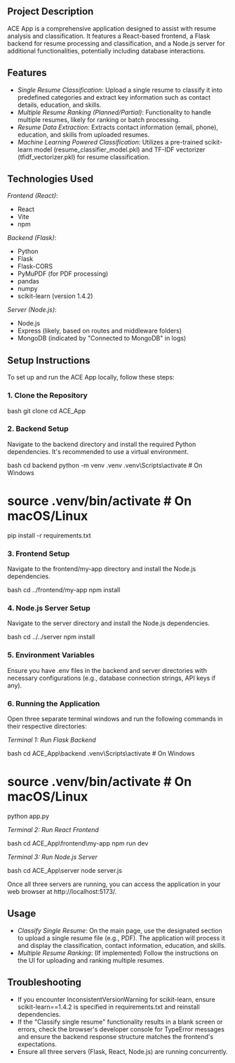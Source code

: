 ## Project Description

ACE App is a comprehensive application designed to assist with resume analysis and classification. It features a React-based frontend, a Flask backend for resume processing and classification, and a Node.js server for additional functionalities, potentially including database interactions.

## Features

- *Single Resume Classification*: Upload a single resume to classify it into predefined categories and extract key information such as contact details, education, and skills.
- *Multiple Resume Ranking (Planned/Partial)*: Functionality to handle multiple resumes, likely for ranking or batch processing.
- *Resume Data Extraction*: Extracts contact information (email, phone), education, and skills from uploaded resumes.
- *Machine Learning Powered Classification*: Utilizes a pre-trained scikit-learn model (resume_classifier_model.pkl) and TF-IDF vectorizer (tfidf_vectorizer.pkl) for resume classification.

## Technologies Used

*Frontend (React)*:
- React
- Vite
- npm

*Backend (Flask)*:
- Python
- Flask
- Flask-CORS
- PyMuPDF (for PDF processing)
- pandas
- numpy
- scikit-learn (version 1.4.2)

*Server (Node.js)*:
- Node.js
- Express (likely, based on routes and middleware folders)
- MongoDB (indicated by "Connected to MongoDB" in logs)

## Setup Instructions

To set up and run the ACE App locally, follow these steps:

### 1. Clone the Repository

bash
git clone <your-repository-link-here>
cd ACE_App


### 2. Backend Setup

Navigate to the backend directory and install the required Python dependencies. It's recommended to use a virtual environment.

bash
cd backend
python -m venv .venv
.venv\Scripts\activate  # On Windows
# source .venv/bin/activate  # On macOS/Linux
pip install -r requirements.txt


### 3. Frontend Setup

Navigate to the frontend/my-app directory and install the Node.js dependencies.

bash
cd ../frontend/my-app
npm install


### 4. Node.js Server Setup

Navigate to the server directory and install the Node.js dependencies.

bash
cd ../../server
npm install


### 5. Environment Variables

Ensure you have .env files in the backend and server directories with necessary configurations (e.g., database connection strings, API keys if any).

### 6. Running the Application

Open three separate terminal windows and run the following commands in their respective directories:

*Terminal 1: Run Flask Backend*

bash
cd ACE_App\backend
.venv\Scripts\activate  # On Windows
# source .venv/bin/activate  # On macOS/Linux
python app.py


*Terminal 2: Run React Frontend*

bash
cd ACE_App\frontend\my-app
npm run dev


*Terminal 3: Run Node.js Server*

bash
cd ACE_App\server
node server.js


Once all three servers are running, you can access the application in your web browser at http://localhost:5173/.

## Usage

- *Classify Single Resume*: On the main page, use the designated section to upload a single resume file (e.g., PDF). The application will process it and display the classification, contact information, education, and skills.
- *Multiple Resume Ranking*: (If implemented) Follow the instructions on the UI for uploading and ranking multiple resumes.

## Troubleshooting

- If you encounter InconsistentVersionWarning for scikit-learn, ensure scikit-learn==1.4.2 is specified in requirements.txt and reinstall dependencies.
- If the "Classify single resume" functionality results in a blank screen or errors, check the browser's developer console for TypeError messages and ensure the backend response structure matches the frontend's expectations.
- Ensure all three servers (Flask, React, Node.js) are running concurrently.
